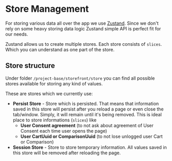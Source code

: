 # Store Management

For storing various data all over the app we use [Zustand](https://github.com/pmndrs/zustand). Since we don't rely on some heavy storing data logic Zustand simple API is perfect fit for our needs.

Zustand allows us to create multiple stores. Each store consists of `slices`. Which you can understand as one part of the store.

## Store structure

Under folder `/project-base/storefront/store` you can find all possible stores available for storing any kind of values.

These are stores which we currently use:

- **Persist Store** - Store which is persisted. That means that information saved in this store will persist after you reload a page or even close the tab/window. Simply, it will remain until it's being removed. This is ideal place to store informations (`slices`) like
  - **User Consent agreement** (to not ask about agreement of User Consent each time user opens the page)
  - **User CartUuid or ComparisonUuid** (to not lose unlogged user Cart or Comparison)
- **Session Store** - Store to store temporary information. All values saved in this store will be removed after reloading the page.
